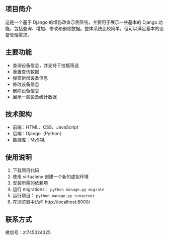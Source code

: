## 项目简介

这是一个基于 Django 的增伤改查示例系统，主要用于展示一些基本的 Django 功能，包括查询、增加、修改和删除数据。整体系统比较简单，但可以满足基本的设备管理需求。

## 主要功能

- 查询设备信息，并支持下拉框筛选
- 重置查询数据 
- 弹窗新增设备信息
- 修改设备信息
- 删除设备信息
- 展示一些设备统计数据


## 技术架构

- 前端：HTML、CSS、JavaScript
- 后端：Django（Python）
- 数据库：MySQL


## 使用说明

1. 下载项目代码
2. 使用 virtualenv 创建一个新的虚拟环境
3. 安装所需的依赖项
4. 运行 migrations： `python manage.py migrate`
5. 运行项目： `python manage.py runserver`
6. 在浏览器中访问 http://localhost:8000/


## 联系方式

微信号：zt745324325